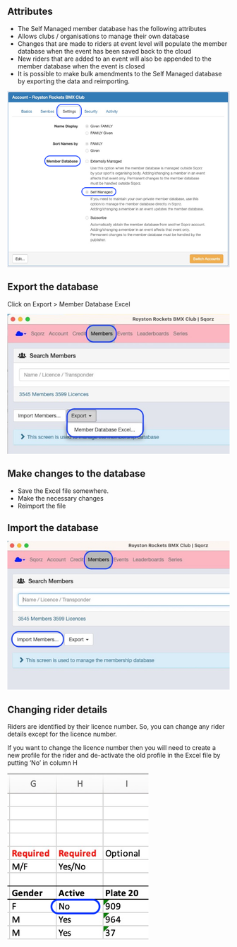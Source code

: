## Attributes

- The Self Managed member database has the following attributes
- Allows clubs / organisations to manage their own database
- Changes that are made to riders at event level will populate the member database when the event has been saved back to the cloud
- New riders that are added to an event will also be appended to the member database when the event is closed
- It is possible to make bulk amendments to the Self Managed database by exporting the data and reimporting.

![image](Self-Managed-Database-assets/image1.png)

## Export the database
Click on Export > Member Database Excel

![image](Self-Managed-Database-assets/image2.png)

## Make changes to the database

- Save the Excel file somewhere.
- Make the necessary changes
- Reimport the file 

## Import the database

![image](Self-Managed-Database-assets/image3.png)

## Changing rider details 

Riders are identified by their licence number. So, you can change any rider 
details except for the licence number. 

If you want to change the licence number then you will need to create a 
new profile for the rider and de-activate the old profile in the Excel 
file by putting ‘No’ in column H

![image](Self-Managed-Database-assets/image4.png)

